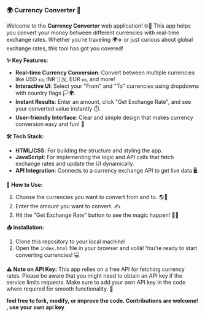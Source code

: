 ### 🌍 Currency Converter 💱

Welcome to the **Currency Converter** web application! 🌐💸 This app helps you convert your money between different currencies with real-time exchange rates. Whether you’re traveling 🌍✈️ or just curious about global exchange rates, this tool has got you covered! 

**✨ Key Features:**
- **Real-time Currency Conversion**: Convert between multiple currencies like USD 💵, INR 🇮🇳, EUR 💶, and more!
- **Interactive UI**: Select your "From" and "To" currencies using dropdowns with country flags 🏳️‍🌍.
- **Instant Results**: Enter an amount, click "Get Exchange Rate", and see your converted value instantly ⏱️.
- **User-friendly Interface**: Clear and simple design that makes currency conversion easy and fun! 🎉

**🛠️ Tech Stack:**
- **HTML/CSS**: For building the structure and styling the app.
- **JavaScript**: For implementing the logic and API calls that fetch exchange rates and update the UI dynamically.
- **API Integration**: Connects to a currency exchange API to get live data 🖥️.

**🚀 How to Use:**
1. Choose the currencies you want to convert from and to. 🌎💱
2. Enter the amount you want to convert. ✍️
3. Hit the "Get Exchange Rate" button to see the magic happen! 🎩✨

**📥 Installation:**
1. Clone this repository to your local machine!
2. Open the `index.html` file in your browser and voilà! You're ready to start converting currencies! 💻

**⚠️ Note on API Key:**
This app relies on a free API for fetching currency rates. Please be aware that you might need to obtain an API key if the service limits requests. Make sure to add your own API key in the code where required for smooth functionality. 🔑

**feel free to fork, modify, or improve the code. Contributions are welcome! , use your own api key**

